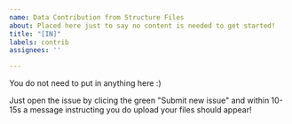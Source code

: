 ```yaml
---
name: Data Contribution from Structure Files
about: Placed here just to say no content is needed to get started!
title: "[IN]"
labels: contrib
assignees: ''

---
```


You do not need to put in anything here :) 

Just open the issue by clicing the green "Submit new issue" and within 10-15s a message instructing you do upload your files should appear!
